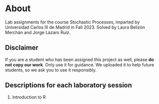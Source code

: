 # About
Lab assignments for the course Stochastic Processes, imparted by Universidad Carlos III de Madrid in Fall 2023.
Solved by Laura Belizón Merchán and Jorge Lázaro Ruiz.

## Disclaimer
If you are a student who has been assigned this project as well, please **do not copy our work**. Only use it for guidance. We uploaded it to help future students, so we ask you to use it responsibly.

## Descriptions for each laboratory session
1. Introduction to R
